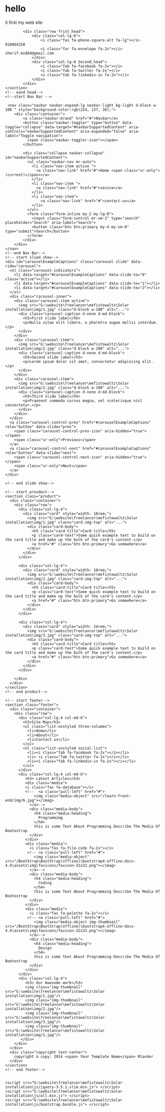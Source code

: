 # hello
it first my web site
<html>
<head>
<link rel="stylesheet" href="G:\website\freelancer\mefistowaltz\Solar installation\css\bootstrap.min.css"/>
<link rel="stylesheet" href="G:\website\freelancer\mefistowaltz\Solar installation\css\all.min.css"/>
<link rel="stylesheet" href="G:\website\freelancer\mefistowaltz\Solar installation\css\Solar-installation.css"/>
<title></title>
</head>
<body>
    <!-- start hed-->
    <section class="head">
        
            <div class="row frist_head">
                <div class="col-lg-6">
                    <i class="fas fa-phone-square-alt fa-lg"></i> 010064158
                    <i class="far fa-envelope fa-2x"></i> sherif.ms884@gmail.com
                </div>
                <div class="col-lg-6 Second_head">
                    <i class="fab fa-facebook fa-2x"></i>
                    <i class="fab fa-twitter fa-2x"></i>
                    <i class="fab fa-linkedin-in fa-2x"></i>
                </div>
            </div>
    </section>
    <!-- eand head-->
    <!--start Nav Bar -->
    
     <nav class="navbar navbar-expand-lg navbar-light bg-light d-block w-100 " style="background-color:rgb(224, 137, 30);">
        <div class="container">
            <a class="navbar-brand" href="#">Navbar</a>
            <button class="navbar-toggler" type="button" data-toggle="collapse" data-target="#navbarSupportedContent" aria-controls="navbarSupportedContent" aria-expanded="false" aria-label="Toggle navigation">
              <span class="navbar-toggler-icon"></span>
            </button>
          
            <div class="collapse navbar-collapse" id="navbarSupportedContent">
              <ul class="navbar-nav mr-auto">
                <li class="nav-item active ">
                  <a class="nav-link" href="#">Home <span class="sr-only">(current)</span></a>
                </li>
                <li class="nav-item ">
                  <a class="nav-link" href="#">sevice</a>
                </li>   
                <li class="nav-item">
                    <a class="nav-link" href="#">contact-us</a>
                </li>
              </ul>
              <form class="form-inline my-2 my-lg-0">
                <input class="form-control mr-sm-2" type="search" placeholder="Search" aria-label="Search">
                <button class="btn btn-primary my-4 my-sm-0" type="submit">Search</button>
              </form>
            </div>
        </div>
    </nav>
    <!--end Nav Bar-->
    <!-- start slied show-->
    <div id="carouselExampleCaptions" class="carousel slide" data-ride="carousel">
      <ol class="carousel-indicators">
        <li data-target="#carouselExampleCaptions" data-slide-to="0" class="active"></li>
        <li data-target="#carouselExampleCaptions" data-slide-to="1"></li>
        <li data-target="#carouselExampleCaptions" data-slide-to="2"></li>
      </ol>
      <div class="carousel-inner">
        <div class="carousel-item active">
          <img src="G:\website\freelancer\mefistowaltz\Solar installation\img/1.jpg" class="d-block w-100" alt="...">
          <div class="carousel-caption d-none d-md-block">
            <h5>First slide label</h5>
            <p>Nulla vitae elit libero, a pharetra augue mollis interdum.</p>
          </div>
        </div>
        <div class="carousel-item">
          <img src="G:\website\freelancer\mefistowaltz\Solar installation\img/2.jpg" class="d-block w-100" alt="...">
          <div class="carousel-caption d-none d-md-block">
            <h5>Second slide label</h5>
            <p>Lorem ipsum dolor sit amet, consectetur adipiscing elit.</p>
          </div>
        </div>
        <div class="carousel-item">
          <img src="G:\website\freelancer\mefistowaltz\Solar installation\img/3.jpg" class="d-block w-100" alt="...">
          <div class="carousel-caption d-none d-md-block">
            <h5>Third slide label</h5>
            <p>Praesent commodo cursus magna, vel scelerisque nisl consectetur.</p>
          </div>
        </div>
      </div>
      <a class="carousel-control-prev" href="#carouselExampleCaptions" role="button" data-slide="prev">
        <span class="carousel-control-prev-icon" aria-hidden="true"></span>
        <span class="sr-only">Previous</span>
      </a>
      <a class="carousel-control-next" href="#carouselExampleCaptions" role="button" data-slide="next">
        <span class="carousel-control-next-icon" aria-hidden="true"></span>
        <span class="sr-only">Next</span>
      </a>
    </div>

    <!-- end slide show-->

    <!-- start proudact-->
    <section class="product">
      <div class="container">
        <div class="row">
          <div class="col-lg-4">
            <div class="card" style="width: 18rem;">
              <img src="G:\website\freelancer\mefistowaltz\Solar installation\img/1.jpg" class="card-img-top" alt="...">
              <div class="card-body">
                <h5 class="card-title">Card title</h5>
                <p class="card-text">Some quick example text to build on the card title and make up the bulk of the card's content.</p>
                <a href="#" class="btn btn-primary">Go somewhere</a>
              </div>
            </div>
          </div>

          <div class="col-lg-4">
            <div class="card" style="width: 18rem;">
              <img src="G:\website\freelancer\mefistowaltz\Solar installation\img/2.jpg" class="card-img-top" alt="...">
              <div class="card-body">
                <h5 class="card-title">Card title</h5>
                <p class="card-text">Some quick example text to build on the card title and make up the bulk of the card's content.</p>
                <a href="#" class="btn btn-primary">Go somewhere</a>
              </div>
            </div>
          </div>

          <div class="col-lg-4">
            <div class="card" style="width: 24rem;">
              <img src="G:\website\freelancer\mefistowaltz\Solar installation\img/3.jpg" class="card-img-top" alt="...">
              <div class="card-body">
                <h5 class="card-title">Card title</h5>
                <p class="card-text">Some quick example text to build on the card title and make up the bulk of the card's content.</p>
                <a href="#" class="btn btn-primary">Go somewhere</a>
              </div>
            </div>
          </div>
          
        </div>
      </div>
    </section>
    <!-- end product-->
    
    <!-- start footer-->
    <section class="footer">
      <div class="container">
        <div class="row">
          <div class="col-lg-4 col-md-6">
            <h3>Site Map</h3>
            <ul class="list-unstyled three-columms">
              <li>Home</li>
              <li>About</li>
              <li>Contact us</li>
            </ul>
            <ul class="list-unstyled social-list">
              <li><i class="fab fa-facebook fa-2x"></i></li>
              <li> <i class="fab fa-twitter fa-2x"></i></li>
              <li><i class="fab fa-linkedin-in fa-2x"></i></li>            
            </ul>
          </div>
          <div class="col-lg-4 col-md-6">
             <h3> Latest Articles</h3>
             <div class="media">
             <i class="fas fa-database"></i>
             <!--  <a class="pull-left" href="#">
                 <img class="media-object" src="/learn-front-end/img/6.jpg"></imag>
               </a>-->
               <div class="media-body">
                 <h4 class="media-heading">
                   Programmimg
                 </h4>
                 this is some Text About Programming Describe The Media Of Bootostrap
               </div>
             </div>
             <div class="media">
               <i class="fas fa-file-code fa-2x"></i>
              <!-- <a class="pull-left" href="#">
                 <img class="media-object" src="/BootStrap\BootStrap(offline)\bootstrap4-offline-docs-4.4\assets\img\favicons/favicon-32x32.png"></imag>
               </a>-->
               <div class="media-body">
                 <h4 class="media-heading">
                   Coding
                 </h4>
                 this is some Text About Programming Describe The Media Of Bootostrap
               </div>
             </div>
             <div class="media">
               <i class="fas fa-palette fa-2x"></i>
              <!-- <a class="pull-left" href="#">
                 <img class="media-object img-thumbnail" src="/BootStrap\BootStrap(offline)\bootstrap4-offline-docs-4.4\assets\img\favicons/favicon-32x32.png"></imag>
               </a>-->
               <div class="media-body">
                 <h4 class="media-heading">
                   Design
                 </h4>
                 this is some Text About Programming Describe The Media Of Bootostrap
               </div>
             </div>
          </div>
          <div class="col-lg-4">
             <h3> Our Awesome work</h3>
             <img class="img-thumbnail" src="G:\website\freelancer\mefistowaltz\Solar installation\img/1.jpg"/>
             <img class="img-thumbnail" src="G:\website\freelancer\mefistowaltz\Solar installation\img/2.jpg"/>
             <img class="img-thumbnail" src="G:\website\freelancer\mefistowaltz\Solar installation\img/3.jpg"/>
             <img class="img-thumbnail" src="G:\website\freelancer\mefistowaltz\Solar installation\img/1.jpg"/>
           </div>
        </div>
      </div>
      <div class="copyright text-center">
        copyright & copy: 2014 <span> Your Template Name</span> Rtander
      </div>
    </section>
    <!-- end footer-->
  
    
    <script src="G:\website\freelancer\mefistowaltz\Solar installation\js/jquery-3.5.1.slim.min.js"> </script>
    <script src="G:\website\freelancer\mefistowaltz\Solar installation\js/all.min.js"> </script>
    <script src="G:\website\freelancer\mefistowaltz\Solar installation\js/bootstrap.bundle.js"> </script>
</body>
